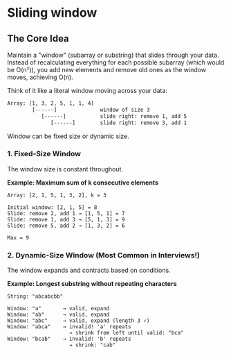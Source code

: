 # Sliding window

## The Core Idea
Maintain a "window" (subarray or substring) that slides through your data. Instead of recalculating everything for each possible subarray (which would be O(n²)), you add new elements and remove old ones as the window moves, achieving O(n).

Think of it like a literal window moving across your data:

```bash
Array: [1, 3, 2, 5, 1, 1, 4]
        [------]              window of size 3
           [------]           slide right: remove 1, add 5
              [------]        slide right: remove 3, add 1
```

Window can be fixed size or dynamic size.

### 1. Fixed-Size Window
The window size is constant throughout.

**Example: Maximum sum of k consecutive elements**
```
Array: [2, 1, 5, 1, 3, 2], k = 3

Initial window: [2, 1, 5] = 8
Slide: remove 2, add 1 → [1, 5, 1] = 7
Slide: remove 1, add 3 → [5, 1, 3] = 9
Slide: remove 5, add 2 → [1, 3, 2] = 6

Max = 9
```
### 2. Dynamic-Size Window (Most Common in Interviews!)
The window expands and contracts based on conditions.

**Example: Longest substring without repeating characters**
```
String: "abcabcbb"

Window: "a"       → valid, expand
Window: "ab"      → valid, expand
Window: "abc"     → valid, expand (length 3 ✓)
Window: "abca"    → invalid! 'a' repeats
                    → shrink from left until valid: "bca"
Window: "bcab"    → invalid! 'b' repeats
                    → shrink: "cab"
